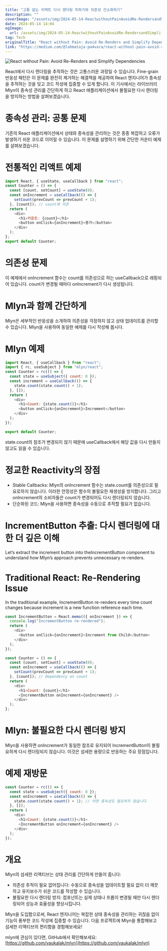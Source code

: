 ```yaml
---
title: "고통 없는 리액트 다시 렌더링 피하기와 의존성 간소화하기"
description: ""
coverImage: "/assets/img/2024-05-14-ReactwithoutPainAvoidRe-RendersandSimplifyDependencies_0.png"
date: 2024-05-14 14:04
ogImage: 
  url: /assets/img/2024-05-14-ReactwithoutPainAvoidRe-RendersandSimplifyDependencies_0.png
tag: Tech
originalTitle: "React without Pain: Avoid Re-Renders and Simplify Dependencies"
link: "https://medium.com/@lahmataja-pa4vara/react-without-pain-avoid-re-renders-and-simplify-dependencies-6f731b75e288"
---
```




![React without Pain: Avoid Re-Renders and Simplify Dependencies](/assets/img/2024-05-14-ReactwithoutPainAvoidRe-RendersandSimplifyDependencies_0.png)

React에서 다시 렌더링을 추적하는 것은 고통스러운 과정일 수 있습니다. Fine-grain 반응성 패턴은 이 문제를 완전히 제거하는 해결책을 제공하여 React 엔지니어가 종속성을 추적하는 것을 잊고 코드 작성에 집중할 수 있게 합니다. 이 기사에서는 라이브러리 Mlyn이 종속성 관리를 간단하게 하고 React 애플리케이션에서 불필요한 다시 렌더링을 방지하는 방법을 살펴보겠습니다.

# 종속성 관리: 공통 문제

기존의 React 애플리케이션에서 상태와 종속성을 관리하는 것은 종종 복잡하고 오류가 발생하기 쉬운 코드로 이어질 수 있습니다. 이 문제를 설명하기 위해 간단한 카운터 예제를 살펴보겠습니다.




# 전통적인 리액트 예제

```js
import React, { useState, useCallback } from "react";
const Counter = () => {
  const [count, setCount] = useState(0);
  const onIncrement = useCallback(() => {
    setCount(prevCount => prevCount + 1);
  }, [count]); // count에 의존
  return (
    <div>
      <h1>카운트: {count}</h1>
      <button onClick={onIncrement}>증가</button>
    </div>
  );
};
export default Counter;
```

# 의존성 문제

이 예제에서 onIncrement 함수는 count를 의존성으로 하는 useCallback으로 래핑되어 있습니다. count가 변경될 때마다 onIncrement가 다시 생성됩니다.



# Mlyn과 함께 간단하게

Mlyn은 세부적인 반응성을 소개하여 의존성을 걱정하지 않고 상태 업데이트를 관리할 수 있습니다. Mlyn을 사용하여 동일한 예제를 다시 작성해 봅시다.

# Mlyn 예제

```js
import React, { useCallback } from "react";
import { rc, useSubject } from "mlyn/react";
const Counter = rc(() => {
  const state = useSubject({ count: 0 });
  const increment = useCallback(() => {
    state.count(state.count() + 1);
  }, []);
  return (
    <div>
      <h1>Count: {state.count()}</h1>
      <button onClick={onIncrement}>Increment</button>
    </div>
  );
});

export default Counter;
```  



state.count의 참조가 변경되지 않기 때문에 useCallback에서 해당 값을 다시 만들지 않고도 읽을 수 있습니다.

# 정교한 Reactivity의 장점

- Stable Callbacks: Mlyn의 onIncrement 함수는 state.count를 의존성으로 필요로하지 않습니다. 이러한 안정성은 함수의 불필요한 재생성을 방지합니다. 그리고 onIncrement의 소비자들은 count가 변경되어도 다시 렌더링되지 않습니다.
- 단순화된 코드: Mlyn을 사용하면 종속성을 수동으로 추적할 필요가 없습니다.

# IncrementButton 추출: 다시 렌더링에 대한 더 깊은 이해



Let’s extract the increment button into theIncrementButton component to understand how Mlyn’s approach prevents unnecessary re-renders.

# Traditional React: Re-Rendering Issue

In the traditional example, IncrementButton re-renders every time count changes because increment is a new function reference each time.

```js
const IncrementButton = React.memo(({ onIncrement }) => {
  console.log("IncrementButton re-rendered");
  return (
    <div>
      <button onClick={onIncrement}>Increment from Child</button>
    </div>
  );
});

const Counter = () => {
  const [count, setCount] = useState(0);
  const onIncrement = useCallback(() => {
    setCount(prevCount => prevCount + 1);
  }, [count]); // Dependency on count
  return (
    <div>
      <h1>Count: {count}</h1>
      <IncrementButton onIncrement={onIncrement} />
    </div>
  );
};
```



# Mlyn: 불필요한 다시 렌더링 방지

Mlyn을 사용하면 onIncrement가 동일한 참조로 유지되어 IncrementButton이 불필요하게 다시 렌더링되지 않습니다. 이것은 섬세한 용량으로 반응하는 주요 장점입니다.

# 예제 재방문

```js
const Counter = rc(() => {
  const state = useSubject({ count: 0 });
  const onIncrement = useCallback(() => {
    state.count(state.count() + 1); // 어떤 종속성도 필요하지 않습니다
  }, []);
  return (
    <div>
      <h1>Count: {state.count()}</h1>
      <IncrementButton onIncrement={onIncrement} />
    </div>
  );
});
```



# 개요

Mlyn의 섬세한 리액티브는 상태 관리를 간단하게 만들어 줍니다:

- 의존성 추적이 필요 없어집니다: 수동으로 종속성을 업데이트할 필요 없이 더 깨끗하고 유지보수가 쉬운 코드를 작성할 수 있습니다.
- 불필요한 다시 렌더링 방지: 컴포넌트는 실제 상태나 프롭이 변경될 때만 다시 렌더링되어 성능과 효율성을 향상시킵니다.

Mlyn을 도입함으로써, React 엔지니어는 복잡한 상태 종속성을 관리하는 귀찮음 없이 기능이 풍부한 코드 작성에 집중할 수 있습니다. 다음 프로젝트에 Mlyn을 통합해보고 섬세한 리액티브의 편리함을 경험해보세요!



mlyn에 관심이 있다면, GitHub에서 확인해보세요: [https://github.com/vaukalak/mlyn](https://github.com/vaukalak/mlyn)